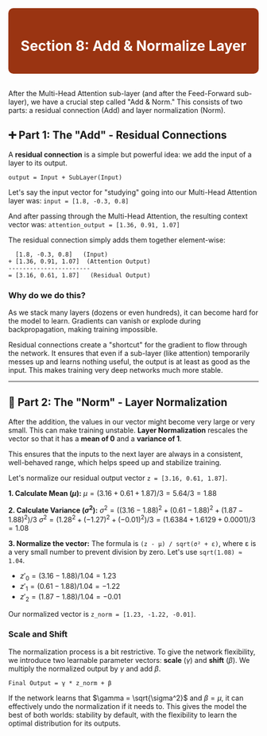 <div style="background-color:#9A3412; padding:20px; border-radius:10px; color:white;">
  <h1 align="center">Section 8: Add & Normalize Layer</h1>
</div>
<br>

After the Multi-Head Attention sub-layer (and after the Feed-Forward sub-layer), we have a crucial step called "Add & Norm." This consists of two parts: a residual connection (Add) and layer normalization (Norm).

## ➕ Part 1: The "Add" - Residual Connections

A **residual connection** is a simple but powerful idea: we add the input of a layer to its output.

`output = Input + SubLayer(Input)`

Let's say the input vector for "studying" going into our Multi-Head Attention layer was:
`input = [1.8, -0.3, 0.8]`

And after passing through the Multi-Head Attention, the resulting context vector was:
`attention_output = [1.36, 0.91, 1.07]`

The residual connection simply adds them together element-wise:
```
  [1.8, -0.3, 0.8]   (Input)
+ [1.36, 0.91, 1.07]  (Attention Output)
-----------------------
= [3.16, 0.61, 1.87]   (Residual Output)
```

### Why do we do this?
As we stack many layers (dozens or even hundreds), it can become hard for the model to learn. Gradients can vanish or explode during backpropagation, making training impossible.

Residual connections create a "shortcut" for the gradient to flow through the network. It ensures that even if a sub-layer (like attention) temporarily messes up and learns nothing useful, the output is at least as good as the input. This makes training very deep networks much more stable.

---

## 📏 Part 2: The "Norm" - Layer Normalization

After the addition, the values in our vector might become very large or very small. This can make training unstable. **Layer Normalization** rescales the vector so that it has a **mean of 0** and a **variance of 1**.

This ensures that the inputs to the next layer are always in a consistent, well-behaved range, which helps speed up and stabilize training.

Let's normalize our residual output vector `z = [3.16, 0.61, 1.87]`.

**1. Calculate Mean ($\mu$):**
$\mu = (3.16 + 0.61 + 1.87) / 3 = 5.64 / 3 = 1.88$

**2. Calculate Variance ($\sigma^2$):**
$\sigma^2 = ((3.16-1.88)^2 + (0.61-1.88)^2 + (1.87-1.88)^2) / 3$
$\sigma^2 = (1.28^2 + (-1.27)^2 + (-0.01)^2) / 3 = (1.6384 + 1.6129 + 0.0001) / 3 = 1.08$

**3. Normalize the vector:**
The formula is `(z - μ) / sqrt(σ² + ε)`, where ε is a very small number to prevent division by zero. Let's use `sqrt(1.08) ≈ 1.04`.

* $z'_0 = (3.16 - 1.88) / 1.04 = 1.23$
* $z'_1 = (0.61 - 1.88) / 1.04 = -1.22$
* $z'_2 = (1.87 - 1.88) / 1.04 = -0.01$

Our normalized vector is `z_norm = [1.23, -1.22, -0.01]`.

### Scale and Shift
The normalization process is a bit restrictive. To give the network flexibility, we introduce two learnable parameter vectors: **scale** ($\gamma$) and **shift** ($\beta$). We multiply the normalized output by $\gamma$ and add $\beta$.

`Final Output = γ * z_norm + β`

If the network learns that $\gamma = \sqrt{\sigma^2}$ and $\beta = \mu$, it can effectively undo the normalization if it needs to. This gives the model the best of both worlds: stability by default, with the flexibility to learn the optimal distribution for its outputs.